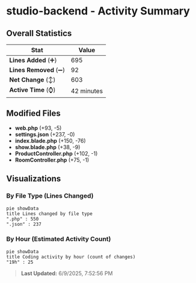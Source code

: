 # studio-backend - Activity Summary 

## Overall Statistics

| Stat                   | Value                                                             |
| ---------------------- | ----------------------------------------------------------------- |
| **Lines Added** (➕)   | 695                                          |
| **Lines Removed** (➖) | 92                                        |
| **Net Change** (↕)    | 603                |
| **Active Time** (⌚)   | 42 minutes |


## Modified Files
- **web.php** (+93, -5)
- **settings.json** (+237, -0)
- **index.blade.php** (+150, -76)
- **show.blade.php** (+38, -9)
- **ProductController.php** (+102, -1)
- **RoomController.php** (+75, -1)

## Visualizations

### By File Type (Lines Changed)

```mermaid
pie showData
title Lines changed by file type
".php" : 550
".json" : 237
```

### By Hour (Estimated Activity Count)

```mermaid
pie showData
title Coding activity by hour (count of changes)
"19h" : 25
```


> **Last Updated:** 6/9/2025, 7:52:56 PM